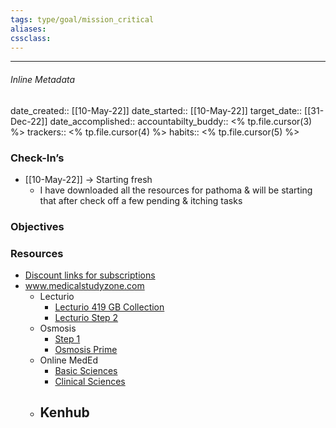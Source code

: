```yaml
---
tags: type/goal/mission_critical 
aliases:
cssclass: 
---
```

---

###### Inline Metadata 
date_created:: [[10-May-22]]
date_started:: [[10-May-22]]
target_date:: [[31-Dec-22]]
date_accomplished::
accountabilty_buddy:: <% tp.file.cursor(3) %>
trackers:: <% tp.file.cursor(4) %>
habits:: <% tp.file.cursor(5) %>

### Check-In’s
- [[10-May-22]] → Starting fresh
	- I have downloaded all the resources for pathoma & will be starting that after check off a few pending & itching tasks
### Objectives

### Resources
- [Discount links for subscriptions](https://www.ankipalace.com/discounts)
- www.medicalstudyzone.com
	- Lecturio
		- [Lecturio 419 GB Collection](https://mega.nz/folder/ebIHTKLC#ct7DaJQBUajIEnBe_Bi8wg/folder/fL5BGYwA) 
		- [Lecturio Step 2](https://medicalstudyzone.com/lecturio-usmle-step-2-videos-free-download/)
	- Osmosis
		- [Step 1](https://medicalstudyzone.com/osmosis-usmle-step-1-review-free-download/) 
		- [Osmosis Prime](https://medicalstudyzone.com/osmosis-prime-videos-875-videos-free-download/)
	- Online MedEd
		- [Basic Sciences](https://medicalstudyzone.com/onlinemeded-for-basic-sciences-free-download/)
		- [Clinical Sciences](https://medicalstudyzone.com/onlinemeded-for-clinical-free-download/)
	- Kenhub
		- 





